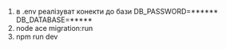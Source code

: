 1) в .env реалізуват конекти до бази
DB_PASSWORD=******
DB_DATABASE=*****
2) node ace migration:run
3) npm run dev
